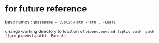 # for future reference

base names
: `$basename = (Split-Path -Path . -Leaf)`

change working directory to location of `pipenv.exe`
: `cd (split-path -path ((gcm pipenv).path) -Parent)`
